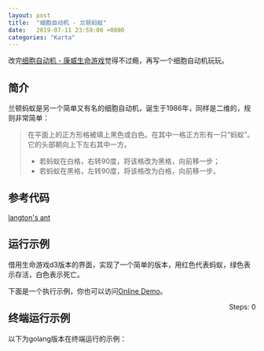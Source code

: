```yaml
---
layout: post
title:  "细胞自动机 - 兰顿蚂蚁"
date:   2019-07-11 23:59:00 +0800
categories: "Karta"
---
```


改完[细胞自动机 - 康威生命游戏](/karta/2019/07/11/game-of-life/)觉得不过瘾，再写一个细胞自动机玩玩。

## 简介

兰顿蚂蚁是另一个简单又有名的细胞自动机，诞生于1986年，同样是二维的，规则非常简单：

> 在平面上的正方形格被填上黑色或白色。在其中一格正方形有一只“蚂蚁”。它的头部朝向上下左右其中一方。
>
>* 若蚂蚁在白格，右转90度，将该格改为黑格，向前移一步；
>* 若蚂蚁在黑格，左转90度，将该格改为白格，向前移一步。

## 参考代码

[langton's ant](https://github.com/feiyuw/langtonant)

## 运行示例

借用生命游戏d3版本的界面，实现了一个简单的版本，用红色代表蚂蚁，绿色表示存活，白色表示死亡。

下面是一个执行示例，你也可以访问[Online Demo](/langtonant/index.html)。

<div>
  <div style="float:right"><label>Steps: </label><span id="steps">0</span></div>
  <div id="board" width='100%'></div>
  <style>
    svg {
      width: 100%;
    }
    circle[data="2"] {
      fill: red;
    }
    circle[data="1"] {
      fill: green;
    }
    circle[data="0"] {
      fill: white;
    }
  </style>
  <script src="//cdnjs.cloudflare.com/ajax/libs/lodash.js/4.13.1/lodash.min.js"></script>
  <script src="//cdnjs.cloudflare.com/ajax/libs/d3/4.1.1/d3.min.js"></script>
  <script src='/langtonant/index.d3.js'></script>
  <script>
    const board = new Board('#board')
    const steps = document.getElementById("steps")
    const rows = 40
    const cols = 80
    const delay = 500
    const game = new LangtonAnt(rows, cols, 0.0)
    let stepCount = 0
    game.initBoard()
    board.render(game.getLives())
    const handler = () => {
      game.nextRound()
      if (game.isStopped()) {
        return
      }
      stepCount++
      board.render(game.getLives())
      steps.innerText = stepCount
      setTimeout(handler, delay)
    }
    handler()
  </script>
</div>

## 终端运行示例

以下为golang版本在终端运行的示例：

<script id="asciicast-2qrizlvQHwE6ynwlxdrC8iOMY" src="https://asciinema.org/a/2qrizlvQHwE6ynwlxdrC8iOMY.js" async></script>
